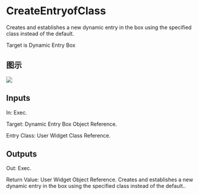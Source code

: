 # CreateEntryofClass

Creates and establishes a new dynamic entry in the box using the specified class instead of the default.

Target is Dynamic Entry Box

## 图示

![]($-20221218-18452717.png)

## Inputs

In: Exec.

Target: Dynamic Entry Box Object Reference.

Entry Class: User Widget Class Reference.  

## Outputs

Out: Exec.

Return Value: User Widget Object Reference. Creates and establishes a new dynamic entry in the box using the specified class instead of the default..

